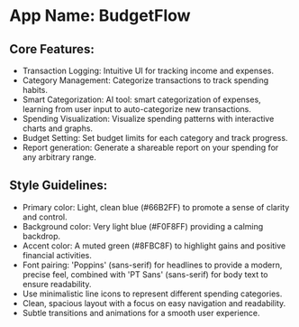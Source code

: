 # **App Name**: BudgetFlow

## Core Features:

- Transaction Logging: Intuitive UI for tracking income and expenses.
- Category Management: Categorize transactions to track spending habits.
- Smart Categorization: AI tool: smart categorization of expenses, learning from user input to auto-categorize new transactions.
- Spending Visualization: Visualize spending patterns with interactive charts and graphs.
- Budget Setting: Set budget limits for each category and track progress.
- Report generation: Generate a shareable report on your spending for any arbitrary range.

## Style Guidelines:

- Primary color: Light, clean blue (#66B2FF) to promote a sense of clarity and control.
- Background color: Very light blue (#F0F8FF) providing a calming backdrop.
- Accent color: A muted green (#8FBC8F) to highlight gains and positive financial activities.
- Font pairing: 'Poppins' (sans-serif) for headlines to provide a modern, precise feel, combined with 'PT Sans' (sans-serif) for body text to ensure readability.
- Use minimalistic line icons to represent different spending categories.
- Clean, spacious layout with a focus on easy navigation and readability.
- Subtle transitions and animations for a smooth user experience.